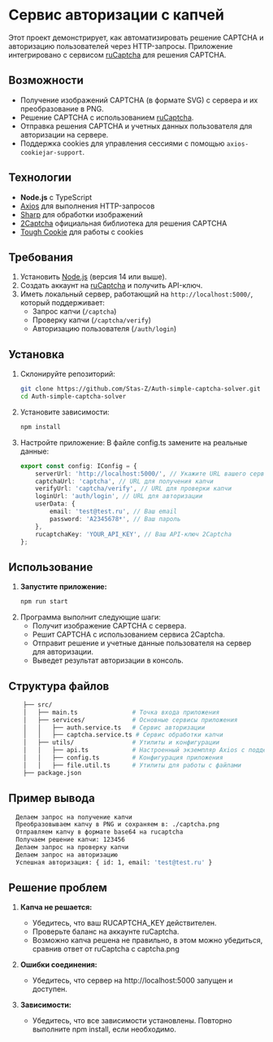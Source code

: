 # Сервис авторизации с капчей

Этот проект демонстрирует, как автоматизировать решение CAPTCHA и авторизацию пользователей через HTTP-запросы. Приложение интегрировано с сервисом [ruCaptcha](https://rucaptcha.com/) для решения CAPTCHA.


## Возможности

-   Получение изображений CAPTCHA (в формате SVG) с сервера и их преобразование в PNG.
-   Решение CAPTCHA с использованием [ruCaptcha](https://rucaptcha.com/).
-   Отправка решения CAPTCHA и учетных данных пользователя для авторизации на сервере.
-   Поддержка cookies для управления сессиями с помощью `axios-cookiejar-support`.


## Технологии

-   **Node.js** с TypeScript
-   [Axios](https://axios-http.com/) для выполнения HTTP-запросов
-   [Sharp](https://sharp.pixelplumbing.com/) для обработки изображений
-   [2Captcha](https://2captcha.com/) официальная библиотека для решения CAPTCHA
-   [Tough Cookie](https://github.com/salesforce/tough-cookie) для работы с cookies


## Требования

1. Установить [Node.js](https://nodejs.org/) (версия 14 или выше).
2. Создать аккаунт на [ruCaptcha](https://rucaptcha.com/) и получить API-ключ.
3. Иметь локальный сервер, работающий на `http://localhost:5000/`, который поддерживает:
    - Запрос капчи (`/captcha`)
    - Проверку капчи (`/captcha/verify`)
    - Авторизацию пользователя (`/auth/login`)


## Установка

1. Склонируйте репозиторий:
    ```bash
    git clone https://github.com/Stas-Z/Auth-simple-captcha-solver.git
    cd Auth-simple-captcha-solver
    ```
2. Установите зависимости:
    ```bash
    npm install
    ```
3. Настройте приложение: В файле config.ts замените на реальные данные:
    ```typescript
    export const config: IConfig = {
        serverUrl: 'http://localhost:5000/', // Укажите URL вашего сервера
        captchaUrl: 'captcha', // URL для получения капчи
        verifyUrl: 'captcha/verify', // URL для проверки капчи
        loginUrl: 'auth/login', // URL для авторизации
        userData: {
            email: 'test@test.ru', // Ваш email
            password: 'A2345678*', // Ваш пароль
        },
        rucaptchaKey: 'YOUR_API_KEY', // Ваш API-ключ 2Captcha
    };
    ```


## Использование

1. **Запустите приложение:**
    ```bash
    npm run start
    ```
2. Программа выполнит следующие шаги:
    - Получит изображение CAPTCHA с сервера.
    - Решит CAPTCHA с использованием сервиса 2Captcha.
    - Отправит решение и учетные данные пользователя на сервер для авторизации.
    - Выведет результат авторизации в консоль.


## Структура файлов

```bash
    ├── src/
    │   ├── main.ts               # Точка входа приложения
    │   ├── services/             # Основные сервисы приложения
    │   │   ├── auth.service.ts   # Сервис авторизации
    │   │   ├── captcha.service.ts # Сервис обработки капчи
    │   ├── utils/                # Утилиты и конфигурации
    │   │   ├── api.ts            # Настроенный экземпляр Axios с поддержкой cookies
    │   │   ├── config.ts         # Конфигурация приложения
    │   │   ├── file.util.ts      # Утилиты для работы с файлами
    ├── package.json
```


## Пример вывода

```bash
  Делаем запрос на получение капчи
  Преобразовываем капчу в PNG и сохраняем в: ./captcha.png
  Отправляем капчу в формате base64 на rucaptcha
  Получаем решение капчи: 123456
  Делаем запрос на проверку капчи
  Делаем запрос на авторизацию
  Успешная авторизация: { id: 1, email: 'test@test.ru' }
```


## Решение проблем

1. **Капча не решается:**
    - Убедитесь, что ваш RUCAPTCHA_KEY действителен.
    - Проверьте баланс на аккаунте ruCaptcha.
    - Возможно капча решена не правильно, в этом можно убедиться, сравнив ответ от ruCaptcha с captcha.png

2. **Ошибки соединения:**
    - Убедитесь, что сервер на http://localhost:5000 запущен и доступен.

4. **Зависимости:**
    - Убедитесь, что все зависимости установлены. Повторно выполните npm install, если необходимо.
